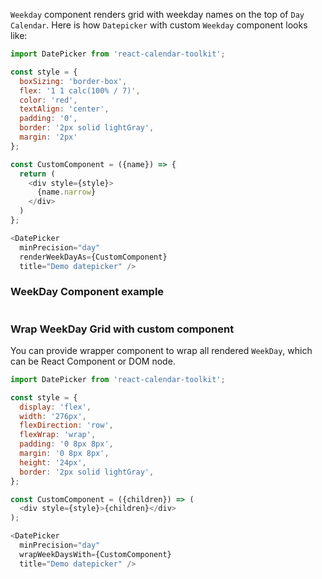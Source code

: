 `Weekday` component renders grid with weekday names on the top of `Day Calendar`. Here is how `Datepicker` with custom `Weekday` component looks like:

```js
import DatePicker from 'react-calendar-toolkit';

const style = {
  boxSizing: 'border-box',
  flex: '1 1 calc(100% / 7)',
  color: 'red',
  textAlign: 'center',
  padding: '0',
  border: '2px solid lightGray',
  margin: '2px'
};

const CustomComponent = ({name}) => {
  return (
    <div style={style}>
      {name.narrow}
    </div>
  )
};

<DatePicker
  minPrecision="day"
  renderWeekDayAs={CustomComponent}
  title="Demo datepicker" />
```

### WeekDay Component example
```js { "file": "../WeekDay.js" }
```

### Wrap WeekDay Grid with custom component
You can provide wrapper component to wrap all rendered `WeekDay`, which can be React Component or DOM node.

```js
import DatePicker from 'react-calendar-toolkit';

const style = {
  display: 'flex',
  width: '276px',
  flexDirection: 'row',
  flexWrap: 'wrap',
  padding: '0 8px 8px',
  margin: '0 8px 8px',
  height: '24px',
  border: '2px solid lightGray',
};

const CustomComponent = ({children}) => (
  <div style={style}>{children}</div>
);

<DatePicker
  minPrecision="day"
  wrapWeekDaysWith={CustomComponent}
  title="Demo datepicker" />
```


